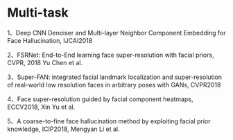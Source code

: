 # Multi-task

1、Deep CNN Denoiser and Multi-layer Neighbor Component Embedding for Face Hallucination, IJCAI2018

2、FSRNet: End-to-End learning face super-resolution with facial priors, CVPR, 2018 Yu Chen et al. 


3、Super-FAN: integrated facial landmark localization and super-resolution of real-world low resolution faces in arbitrary poses with GANs, CVPR2018


4、Face super-resolution guided by facial component heatmaps, ECCV2018, Xin Yu et al. 


5、A coarse-to-fine face hallucination method by exploiting facial prior knowledge, ICIP2018, Mengyan Li et al. 
